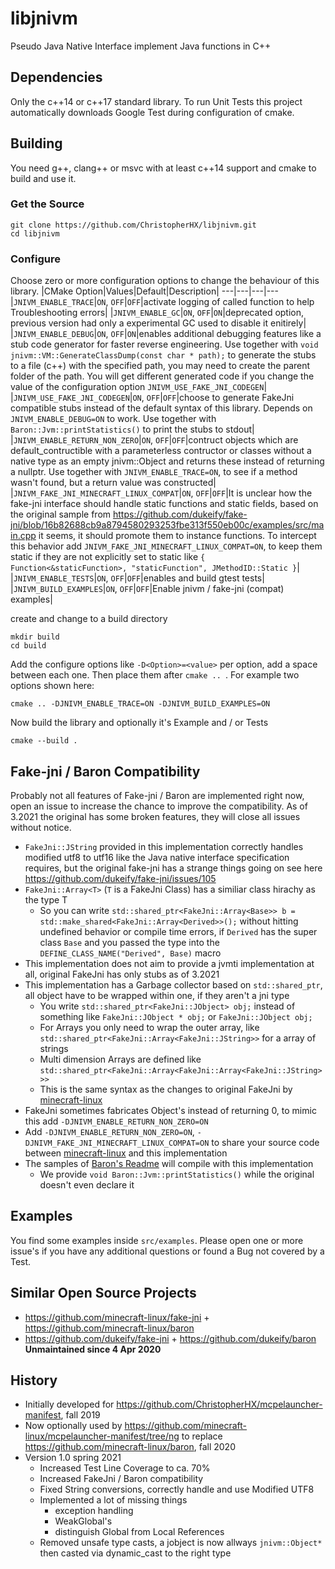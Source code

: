 # libjnivm
Pseudo Java Native Interface implement Java functions in C++

## Dependencies
Only the c++14 or c++17 standard library. To run Unit Tests this project automatically downloads Google Test during configuration of cmake.

## Building
You need g++, clang++ or msvc with at least c++14 support and cmake to build and use it.

### Get the Source
```
git clone https://github.com/ChristopherHX/libjnivm.git
cd libjnivm
```
### Configure
Choose zero or more configuration options to change the behaviour of this library.
|CMake Option|Values|Default|Description|
---|---|---|---
|`JNIVM_ENABLE_TRACE`|`ON`, `OFF`|`OFF`|activate logging of called function to help Troubleshooting errors|
|`JNIVM_ENABLE_GC`|`ON`, `OFF`|`ON`|deprecated option, previous version had only a experimental GC used to disable it enitirely|
|`JNIVM_ENABLE_DEBUG`|`ON`, `OFF`|`ON`|enables additional debugging features like a stub code generator for faster reverse engineering. Use together with `void jnivm::VM::GenerateClassDump(const char * path);` to generate the stubs to a file (c++) with the specified path, you may need to create the parent folder of the path. You will get different generated code if you change the value of the configuration option `JNIVM_USE_FAKE_JNI_CODEGEN`|
|`JNIVM_USE_FAKE_JNI_CODEGEN`|`ON`, `OFF`|`OFF`|choose to generate FakeJni compatible stubs instead of the default syntax of this library. Depends on `JNIVM_ENABLE_DEBUG=ON` to work. Use together with `Baron::Jvm::printStatistics()` to print the stubs to stdout|
|`JNIVM_ENABLE_RETURN_NON_ZERO`|`ON`, `OFF`|`OFF`|contruct objects which are default_contructible with a parameterless contructor or classes without a native type as an empty jnivm::Object and returns these instead of returning a nullptr. Use together with `JNIVM_ENABLE_TRACE=ON`, to see if a method wasn't found, but a return value was constructed|
|`JNIVM_FAKE_JNI_MINECRAFT_LINUX_COMPAT`|`ON`, `OFF`|`OFF`|It is unclear how the fake-jni interface should handle static functions and static fields, based on the original sample from https://github.com/dukeify/fake-jni/blob/16b82688cb9a8794580293253fbe313f550eb00c/examples/src/main.cpp it seems, it should promote them to instance functions. To intercept this behavior add `JNIVM_FAKE_JNI_MINECRAFT_LINUX_COMPAT=ON`, to keep them static if they are not explicitly set to static like `{ Function<&staticFunction>, "staticFunction", JMethodID::Static }`|
|`JNIVM_ENABLE_TESTS`|`ON`, `OFF`|`OFF`|enables and build gtest tests|
|`JNIVM_BUILD_EXAMPLES`|`ON`, `OFF`|`OFF`|Enable jnivm / fake-jni (compat) examples|

create and change to a build directory
```
mkdir build
cd build
```
Add the configure options like `-D<Option>=<value>` per option, add a space between each one. Then place them after `cmake .. `. For example two options shown here:
```
cmake .. -DJNIVM_ENABLE_TRACE=ON -DJNIVM_BUILD_EXAMPLES=ON
```

Now build the library and optionally it's Example and / or Tests
```
cmake --build .
```

## Fake-jni / Baron Compatibility

Probably not all features of Fake-jni / Baron are implemented right now, open an issue to increase the chance to improve the compatibility.
As of 3.2021 the original has some broken features, they will close all issues without notice.
- `FakeJni::JString` provided in this implementation correctly handles modified utf8 to utf16 like the Java native interface specification requires, but the original fake-jni has a strange things going on see here https://github.com/dukeify/fake-jni/issues/105
- `FakeJni::Array<T>` (`T` is a FakeJni Class) has a similiar class hirachy as the type T
    - So you can write `std::shared_ptr<FakeJni::Array<Base>> b = std::make_shared<FakeJni::Array<Derived>>();` without hitting undefined behavior or compile time errors, if `Derived` has the super class `Base` and you passed the type into the `DEFINE_CLASS_NAME("Derived", Base)` macro
- This implementation does not aim to provide a jvmti implementation at all, original FakeJni has only stubs as of 3.2021
- This implementation has a Garbage collector based on `std::shared_ptr`, all object have to be wrapped within one, if they aren't a jni type
  - You write `std::shared_ptr<FakeJni::JObject> obj;` instead of something like `FakeJni::JObject * obj;` or `FakeJni::JObject obj;`
  - For Arrays you only need to wrap the outer array, like `std::shared_ptr<FakeJni::Array<FakeJni::JString>>` for a array of strings
  - Multi dimension Arrays are defined like `std::shared_ptr<FakeJni::Array<FakeJni::Array<FakeJni::JString>>>`
  - This is the same syntax as the changes to original FakeJni by [minecraft-linux](https://github.com/minecraft-linux/fake-jni)
- FakeJni sometimes fabricates Object's instead of returning 0, to mimic this add `-DJNIVM_ENABLE_RETURN_NON_ZERO=ON`
- Add `-DJNIVM_ENABLE_RETURN_NON_ZERO=ON`, `-DJNIVM_FAKE_JNI_MINECRAFT_LINUX_COMPAT=ON` to share your source code between [minecraft-linux](https://github.com/minecraft-linux/fake-jni) and this implementation
- The samples of [Baron's Readme](https://github.com/dukeify/baron) will compile with this implementation
  - We provide `void Baron::Jvm::printStatistics()` while the original doesn't even declare it

## Examples
You find some examples inside `src/examples`. Please open one or more issue's if you have any additional questions or found a Bug not covered by a Test.

## Similar Open Source Projects
- https://github.com/minecraft-linux/fake-jni + https://github.com/minecraft-linux/baron
- https://github.com/dukeify/fake-jni + https://github.com/dukeify/baron **Unmaintained since 4 Apr 2020**

## History
- Initially developed for https://github.com/ChristopherHX/mcpelauncher-manifest, fall 2019
- Now optionally used by https://github.com/minecraft-linux/mcpelauncher-manifest/tree/ng to replace https://github.com/minecraft-linux/baron, fall 2020
- Version 1.0 spring 2021
    - Increased Test Line Coverage to ca. 70%
    - Increased FakeJni / Baron compatibility
    - Fixed String conversions, correctly handle and use Modified UTF8 
    - Implemented a lot of missing things
      - exception handling
      - WeakGlobal's
      - distinguish Global from Local References
    - Removed unsafe type casts, a jobject is now allways `jnivm::Object*` then casted via dynamic_cast to the right type